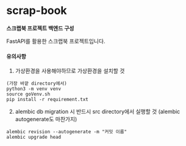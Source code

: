 # scrap-book

**스크랩북 프로젝트 백엔드 구성**

FastAPI를 활용한 스크랩북 프로젝트입니다.



#### 유의사항

1. 가상환경을 사용해야하므로 가상환경을 설치할 것

```linux
(가장 바깥 directory에서)
python3 -m venv venv
source goVenv.sh
pip install -r requirement.txt
```

2. alembic db migration 시 반드시 src directory에서 실행할 것 (alembic autogenerate도 마찬가지)

```linux
alembic revision --autogenerate -m "커밋 이름"
alembic upgrade head
```
